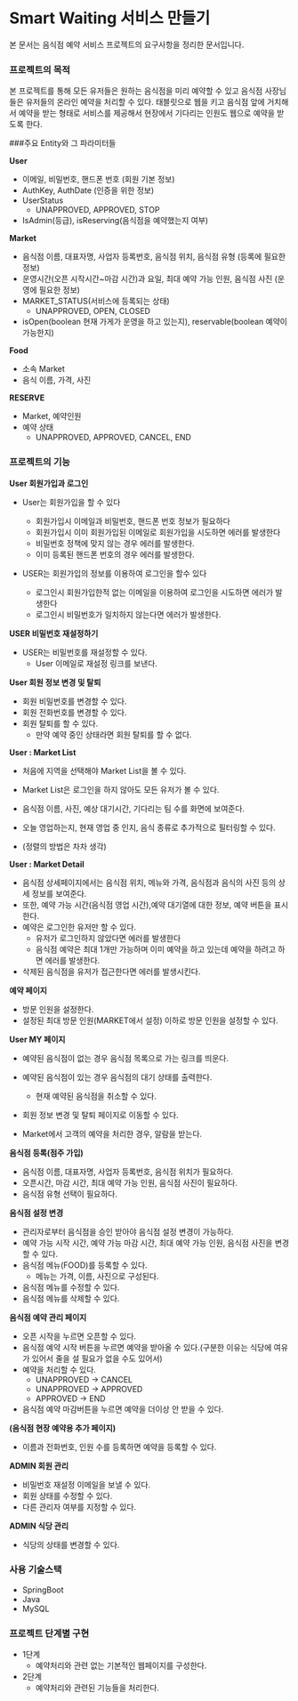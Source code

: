 # Smart Waiting 서비스 만들기  

본 문서는 음식점 예약 서비스 프로젝트의 요구사항을 정리한 문서입니다.

### 프로젝트의 목적
본 프로젝트를 통해 모든 유저들은 원하는 음식점을 미리 예약할 수 있고
음식점 사장님들은 유저들의 온라인 예약을 처리할 수 있다.
태블릿으로 웹을 키고 음식점 앞에 거치해서 예약을 받는 형태로 서비스를 제공해서 현장에서 기다리는 인원도 웹으로 예약을 받도록 한다.



###주요 Entity와 그 파라미터들

**User**
- 이메일, 비밀번호, 핸드폰 번호 (회원 기본 정보)
- AuthKey, AuthDate (인증을 위한 정보)
- UserStatus
  - UNAPPROVED, APPROVED, STOP
- IsAdmin(등급), isReserving(음식점을 예약했는지 여부)

**Market**
- 음식점 이름, 대표자명, 사업자 등록번호, 음식점 위치, 음식점 유형 (등록에 필요한 정보)
- 운영시간(오픈 시작시간~마감 시간)과 요일, 최대 예약 가능 인원, 음식점 사진 (운영에 필요한 정보)
- MARKET_STATUS(서비스에 등록되는 상태)
  - UNAPPROVED, OPEN, CLOSED
- isOpen(boolean 현재 가게가 운영을 하고 있는지), reservable(boolean 예약이 가능한지)

**Food**
- 소속 Market
- 음식 이름, 가격, 사진

**RESERVE**
- Market, 예약인원
- 예약 상태
  - UNAPPROVED, APPROVED, CANCEL, END

### 프로젝트의 기능

**User 회원가입과 로그인**
- User는 회원가입을 할 수 있다
    - 회원가입시 이메일과 비밀번호, 핸드폰 번호 정보가 필요하다
    - 회원가입시 이미 회원가입된 이메일로 회원가입을 시도하면 에러를 발생한다
    - 비밀번호 정책에 맞지 않는 경우 에러를 발생한다.
    - 이미 등록된 핸드폰 번호의 경우 에러를 발생한다.
  
- USER는 회원가입의 정보를 이용하여 로그인을 할수 있다
    - 로그인시 회원가입한적 없는 이메일을 이용하여 로그인을 시도하면 에러가 발생한다
    - 로그인시 비밀번호가 일치하지 않는다면 에러가 발생한다.

**USER 비밀번호 재설정하기**
- USER는 비밀번호를 재설정할 수 있다.
  - User 이메일로 재설정 링크를 보낸다.

**User 회원 정보 변경 및 탈퇴**

- 회원 비밀번호를 변경할 수 있다.
- 회원 전화번호를 변경할 수 있다.
- 회원 탈퇴를 할 수 있다.
  - 만약 예약 중인 상태라면 회원 탈퇴를 할 수 없다.
  
**User : Market List**

- 처음에 지역을 선택해야 Market List을 볼 수 있다.
- Market List은 로그인을 하지 않아도 모든 유저가 볼 수 있다.
- 음식점 이름, 사진, 예상 대기시간, 기다리는 팀 수를 화면에 보여준다. 

- 오늘 영업하는지, 현재 영업 중 인지, 음식 종류로 추가적으로 필터링할 수 있다.
- (정렬의 방법은 차차 생각)


**User : Market Detail**

- 음식점 상세페이지에서는 음식점 위치, 메뉴와 가격, 음식점과 음식의 사진 등의 상세 정보를 보여준다.
- 또한, 예약 가능 시간(음식점 영업 시간),예약 대기열에 대한 정보, 예약 버튼을 표시한다.
- 예약은 로그인한 유저만 할 수 있다. 
  - 유저가 로그인하지 않았다면 에러를 발생한다
  - 음식점 예약은 최대 1개만 가능하며 이미 예약을 하고 있는데 예약을 하려고 하면 에러를 발생한다.
- 삭제된 음식점을 유저가 접근한다면 에러를 발생시킨다.

**예약 페이지**

- 방문 인원을 설정한다.
- 설정된 최대 방문 인원(MARKET에서 설정) 이하로 방문 인원을 설정할 수 있다.


**User MY 페이지**

- 예약된 음식점이 없는 경우 음식점 목록으로 가는 링크를 띄운다.
- 예약된 음식점이 있는 경우 음식점의 대기 상태를 출력한다.
  - 현재 예약된 음식점을 취소할 수 있다.

- 회원 정보 변경 및 탈퇴 페이지로 이동할 수 있다.
- Market에서 고객의 예약을 처리한 경우, 알람을 받는다.

**음식점 등록(점주 가입)**

- 음식점 이름, 대표자명, 사업자 등록번호, 음식점 위치가 필요하다.
- 오픈시간, 마감 시간, 최대 예약 가능 인원, 음식점 사진이 필요하다.
- 음식점 유형 선택이 필요하다.

**음식점 설정 변경**

- 관리자로부터 음식점을 승인 받아야 음식점 설정 변경이 가능하다.
- 예약 가능 시작 시간, 예약 가능 마감 시간, 최대 예약 가능 인원, 음식점 사진을 변경할 수 있다.
- 음식점 메뉴(FOOD)를 등록할 수 있다.
  - 메뉴는 가격, 이름, 사진으로 구성된다.
- 음식점 메뉴를 수정할 수 있다.
- 음식점 메뉴를 삭제할 수 있다.

**음식점 예약 관리 페이지**
- 오픈 시작을 누르면 오픈할 수 있다.
- 음식점 예약 시작 버튼을 누르면 예약을 받아올 수 있다.(구분한 이유는 식당에 여유가 있어서 줄을 설 필요가 없을 수도 있어서)
- 예약을 처리할 수 있다.
  - UNAPPROVED -> CANCEL
  - UNAPPROVED -> APPROVED
  - APPROVED -> END
- 음식점 예약 마감버튼을 누르면 예약을 더이상 안 받을 수 있다.   

**(음식점 현장 예약용 추가 페이지)**
- 이름과 전화번호, 인원 수를 등록하면 예약을 등록할 수 있다.

**ADMIN 회원 관리**
- 비밀번호 재설정 이메일을 보낼 수 있다.
- 회원 상태를 수정할 수 있다.
- 다른 관리자 여부를 지정할 수 있다.

**ADMIN 식당 관리**
- 식당의 상태를 변경할 수 있다.

### 사용 기술스택
- SpringBoot
- Java
- MySQL

### 프로젝트 단계별 구현
- 1단계
  - 예약처리와 관련 없는 기본적인 웹페이지를 구성한다.
- 2단계
  - 예약처리와 관련된 기능들을 처리한다.



